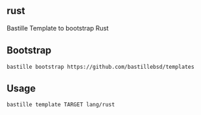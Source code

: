## rust
Bastille Template to bootstrap Rust

## Bootstrap
```shell
bastille bootstrap https://github.com/bastillebsd/templates
```

## Usage
```shell
bastille template TARGET lang/rust
```

